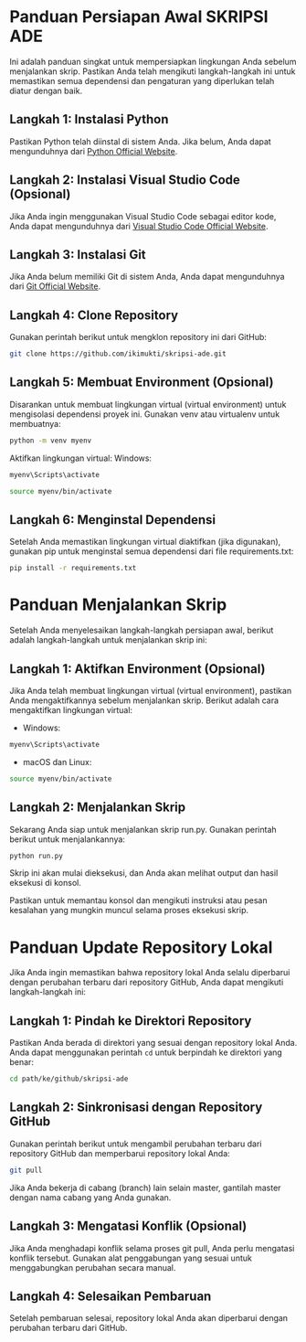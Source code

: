 
# Panduan Persiapan Awal SKRIPSI ADE

Ini adalah panduan singkat untuk mempersiapkan lingkungan Anda sebelum menjalankan skrip. Pastikan Anda telah mengikuti langkah-langkah ini untuk memastikan semua dependensi dan pengaturan yang diperlukan telah diatur dengan baik.

## Langkah 1: Instalasi Python

Pastikan Python telah diinstal di sistem Anda. Jika belum, Anda dapat mengunduhnya dari [Python Official Website](https://www.python.org/downloads/).

## Langkah 2: Instalasi Visual Studio Code (Opsional)

Jika Anda ingin menggunakan Visual Studio Code sebagai editor kode, Anda dapat mengunduhnya dari [Visual Studio Code Official Website](https://code.visualstudio.com/).

## Langkah 3: Instalasi Git

Jika Anda belum memiliki Git di sistem Anda, Anda dapat mengunduhnya dari [Git Official Website](https://git-scm.com/downloads).

## Langkah 4: Clone Repository

Gunakan perintah berikut untuk mengklon repository ini dari GitHub:

```bash
git clone https://github.com/ikimukti/skripsi-ade.git
```

## Langkah 5: Membuat Environment (Opsional)

Disarankan untuk membuat lingkungan virtual (virtual environment) untuk mengisolasi dependensi proyek ini. Gunakan venv atau virtualenv untuk membuatnya:

```bash
python -m venv myenv
```

Aktifkan lingkungan virtual:
Windows:

```bash
myenv\Scripts\activate
```

```bash
source myenv/bin/activate
```

## Langkah 6: Menginstal Dependensi

Setelah Anda memastikan lingkungan virtual diaktifkan (jika digunakan), gunakan pip untuk menginstal semua dependensi dari file requirements.txt:

```bash
pip install -r requirements.txt
```

# Panduan Menjalankan Skrip

Setelah Anda menyelesaikan langkah-langkah persiapan awal, berikut adalah langkah-langkah untuk menjalankan skrip ini:

## Langkah 1: Aktifkan Environment (Opsional)

Jika Anda telah membuat lingkungan virtual (virtual environment), pastikan Anda mengaktifkannya sebelum menjalankan skrip. Berikut adalah cara mengaktifkan lingkungan virtual:

- Windows:

```bash
myenv\Scripts\activate
```

- macOS dan Linux:

```bash
source myenv/bin/activate
```

## Langkah 2: Menjalankan Skrip

Sekarang Anda siap untuk menjalankan skrip run.py. Gunakan perintah berikut untuk menjalankannya:

```bash
python run.py
```

Skrip ini akan mulai dieksekusi, dan Anda akan melihat output dan hasil eksekusi di konsol.

Pastikan untuk memantau konsol dan mengikuti instruksi atau pesan kesalahan yang mungkin muncul selama proses eksekusi skrip.

# Panduan Update Repository Lokal

Jika Anda ingin memastikan bahwa repository lokal Anda selalu diperbarui dengan perubahan terbaru dari repository GitHub, Anda dapat mengikuti langkah-langkah ini:

## Langkah 1: Pindah ke Direktori Repository

Pastikan Anda berada di direktori yang sesuai dengan repository lokal Anda. Anda dapat menggunakan perintah `cd` untuk berpindah ke direktori yang benar:

```bash
cd path/ke/github/skripsi-ade
```

## Langkah 2: Sinkronisasi dengan Repository GitHub

Gunakan perintah berikut untuk mengambil perubahan terbaru dari repository GitHub dan memperbarui repository lokal Anda:

```bash
git pull
```

Jika Anda bekerja di cabang (branch) lain selain master, gantilah master dengan nama cabang yang Anda gunakan.

## Langkah 3: Mengatasi Konflik (Opsional)

Jika Anda menghadapi konflik selama proses git pull, Anda perlu mengatasi konflik tersebut. Gunakan alat penggabungan yang sesuai untuk menggabungkan perubahan secara manual.

## Langkah 4: Selesaikan Pembaruan

Setelah pembaruan selesai, repository lokal Anda akan diperbarui dengan perubahan terbaru dari GitHub.
